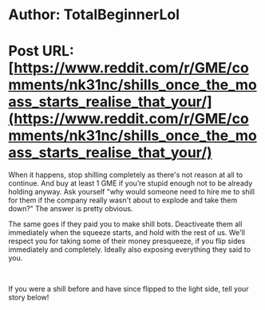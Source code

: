 # Author: TotalBeginnerLol
# Post URL: [https://www.reddit.com/r/GME/comments/nk31nc/shills_once_the_moass_starts_realise_that_your/](https://www.reddit.com/r/GME/comments/nk31nc/shills_once_the_moass_starts_realise_that_your/)


When it happens, stop shilling completely as there's not reason at all to continue. And buy at least 1 GME if you’re stupid enough not to be already holding anyway. Ask yourself "why would someone need to hire me to shill for them if the company really wasn't about to explode and take them down?" The answer is pretty obvious.

The same goes if they paid you to make shill bots. Deactiveate them all immediately when the squeeze starts, and hold with the rest of us. We'll respect you for taking some of their money presqueeze, if you flip sides immediately and completely. Ideally also exposing everything they said to you.

&#x200B;

If you were a shill before and have since flipped to the light side, tell your story below!